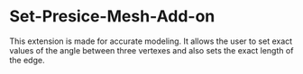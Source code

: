 # Set-Presice-Mesh-Add-on
This extension is made for accurate modeling. It allows the user to set exact values of the angle between three vertexes and also sets the exact length of the edge. 

